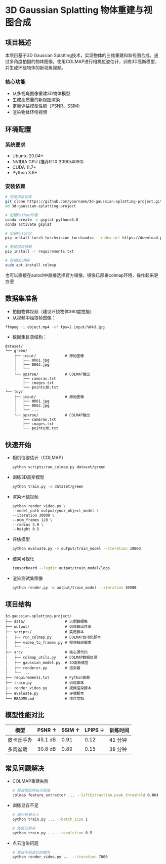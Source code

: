 # 3D Gaussian Splatting 物体重建与视图合成
## 项目概述
本项目基于3D Gaussian Splatting技术，实现物体的三维重建和新视图合成。通过多角度拍摄的物体图像，使用COLMAP进行相机位姿估计，训练3D高斯模型，并生成环绕物体的新视角视频。
### 核心功能
- 从多视角图像重建3D物体模型
- 生成高质量的新视图渲染
- 定量评估模型性能（PSNR、SSIM）
- 渲染物体环绕视频
## 环境配置
### 系统要求
- Ubuntu 20.04+
- NVIDIA GPU (推荐RTX 3090/4090)
- CUDA 11.7+
- Python 3.8+
### 安装依赖
```bash
# 克隆项目仓库
git clone https://github.com/yourname/3d-gaussian-splatting-project.git
cd 3d-gaussian-splatting-project

# 创建Python环境
conda create -n gsplat python=3.8
conda activate gsplat

# 安装PyTorch
pip install torch torchvision torchaudio --index-url https://download.pytorch.org/whl/cu117

# 安装项目依赖
pip install -r requirements.txt

# 安装COLMAP
sudo apt install colmap
```
也可以直接在autodl中直接选择官方镜像，镜像已部署colmap环境，操作起来更方便
## 数据集准备
- 拍摄物体视频（建议环绕物体360度拍摄）
- 从视频中抽取帧图像：
```bash
ffmpeg -i object.mp4 -vf fps=2 input/%04d.jpg
```
- 数据集目录结构：
```text
dataset/
└── green/
    ├── input/             # 原始图像
    │   ├── 0001.jpg
    │   ├── 0002.jpg
    │   └── ...
    └── sparse/            # COLMAP输出
        ├── cameras.txt
        ├── images.txt
        └── points3D.txt
└── toy/
    ├── input/             # 原始图像
    │   ├── 0001.jpg
    │   ├── 0002.jpg
    │   └── ...
    └── sparse/            # COLMAP输出
        ├── cameras.txt
        ├── images.txt
        └── points3D.txt
```
## 快速开始
- 相机位姿估计（COLMAP）
  ```bash
  python scripts/run_colmap.py dataset/green
  ```
- 训练3D高斯模型
  ```bash
  python train.py -s dataset/green 
  ```
- 渲染环绕视频
  ```bash
  python render_video.py \
  --model_path output/your_object_model \
  --iteration 30000 \
  --num_frames 120 \
  --radius 3.0 \
  --height 0.5
  ```
- 评估模型
  ```bash
  python evaluate.py -m output/train_model --iteration 30000
  ```
- 结果可视化
  ```bash
  tensorboard --logdir output/train_model/logs
  ```
- 渲染测试集图像
  ```bash
  python render.py -m output/train_model --iteration 30000
  ```
## 项目结构
```text
3d-gaussian-splatting-project/
├── data/                  # 示例数据集
├── output/                # 训练输出目录
├── scripts/               # 实用脚本
│   ├── run_colmap.py      # COLMAP自动化脚本
│   ├── video_to_frames.py # 视频抽帧脚本
│   └── ...
├── src/                   # 核心源代码
│   ├── colmap_utils.py    # COLMAP数据处理
│   ├── gaussian_model.py  # 3D高斯模型
│   ├── renderer.py        # 渲染器
│   └── ...
├── requirements.txt       # Python依赖
├── train.py               # 训练脚本
├── render_video.py        # 视频渲染脚本
├── evaluate.py            # 评估脚本
└── README.md              # 项目文档
```
## 模型性能对比
| 模型         | PSNR ↑  | SSIM ↑ | LPIPS ↓ | 训练时间  |
|--------------|---------|--------|---------|-----------|
| 皮卡丘手办     | 45.1 dB | 0.91   | 0.12    | 42 分钟   |
| 多肉盆栽      | 30.8 dB | 0.89   | 0.15    | 38 分钟   |
## 常见问题解决
- COLMAP重建失败
  ```bash
  # 尝试降低特征点阈值
  colmap feature_extractor ... --SiftExtraction.peak_threshold 0.004
  ```
- 训练显存不足
  ```bash
  # 减少批量大小
  python train.py ... --batch_size 1

  # 降低分辨率
  python train.py ... --resolution 0.5
  ```
- 点云渲染问题
  ```bash
  # 尝试不同迭代的模型
  python render_video.py ... --iteration 7000
  ```
